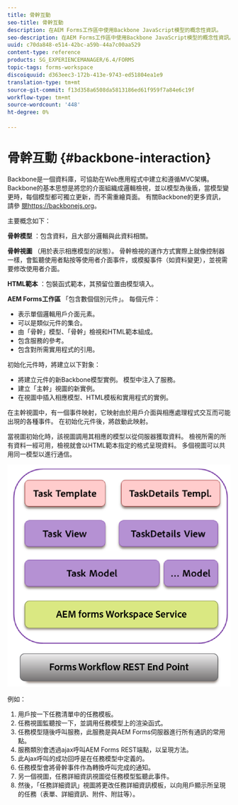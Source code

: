 ```yaml
---
title: 骨幹互動
seo-title: 骨幹互動
description: 在AEM Forms工作區中使用Backbone JavaScript模型的概念性資訊。
seo-description: 在AEM Forms工作區中使用Backbone JavaScript模型的概念性資訊。
uuid: c70da848-e514-42bc-a59b-44a7c00aa529
content-type: reference
products: SG_EXPERIENCEMANAGER/6.4/FORMS
topic-tags: forms-workspace
discoiquuid: d363eec3-172b-413e-9743-ed51804ea1e9
translation-type: tm+mt
source-git-commit: f13d358a6508da5813186ed61f959f7a84e6c19f
workflow-type: tm+mt
source-wordcount: '448'
ht-degree: 0%

---
```



# 骨幹互動 {#backbone-interaction}

Backbone是一個資料庫，可協助在Web應用程式中建立和遵循MVC架構。 Backbone的基本思想是將您的介面組織成邏輯檢視，並以模型為後盾，當模型變更時，每個模型都可獨立更新，而不需重繪頁面。 有關Backbone的更多資訊，請參 [閱https://backbonejs.org](https://backbonejs.org/)。

主要概念如下：

**骨幹模型** ：包含資料，且大部分邏輯與此資料相關。

**骨幹視圖** （用於表示相應模型的狀態）。 骨幹檢視的運作方式實際上就像控制器一樣，會監聽使用者點按等使用者介面事件，或模擬事件（如資料變更），並視需要修改使用者介面。

**HTML範本** ：包裝函式範本，其預留位置由模型填入。

**AEM Forms工作區** 「包含數個個別元件」。 每個元件：

* 表示單個邏輯用戶介面元素。
* 可以是類似元件的集合。
* 由「骨幹」模型、「骨幹」檢視和HTML範本組成。
* 包含服務的參考。
* 包含對所需實用程式的引用。

初始化元件時，將建立以下對象：

* 將建立元件的新Backbone模型實例。 模型中注入了服務。
* 建立「主幹」視圖的新實例。
* 在視圖中插入相應模型、HTML模板和實用程式的實例。

在主幹視圖中，有一個事件映射，它映射由於用戶介面與相應處理程式交互而可能出現的各種事件。 在初始化元件後，將啟動此映射。

當視圖初始化時，該視圖調用其相應的模型以從伺服器獲取資料。 檢視所需的所有資料一經可用，檢視就會以HTML範本指定的格式呈現資料。 多個視圖可以共用同一模型以進行通信。

![](do-not-localize/aem_forms_workflow.png)

例如：

1. 用戶按一下任務清單中的任務模板。
1. 任務視圖監聽按一下，並調用任務模型上的渲染函式。
1. 任務模型隨後呼叫服務，此服務是與AEM Forms伺服器進行所有通訊的常用點。
1. 服務類別會透過ajax呼叫AEM Forms REST端點，以呈現方法。
1. 此Ajax呼叫的成功回呼是在任務模型中定義的。
1. 任務模型會將骨幹事件作為轉換呼叫完成的通知。
1. 另一個視圖，任務詳細資訊視圖從任務模型監聽此事件。
1. 然後，「任務詳細資訊」視圖將更改任務詳細資訊模板，以向用戶顯示所呈現的任務（表單、詳細資訊、附件、附註等）。

